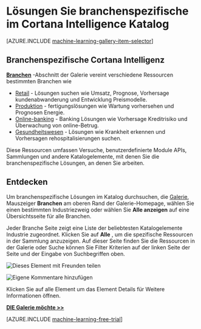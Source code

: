 <properties
    pageTitle="Cortana Intelligence Gallery branchenspezifische Lösungen | Microsoft Azure"
    description="Entdecken Sie Lösungen im Cortana Intelligence Katalog."
    services="machine-learning"
    documentationCenter=""
    authors="garyericson"
    manager="jhubbard"
    editor="cgronlun"/>

<tags
    ms.service="machine-learning"
    ms.workload="data-services"
    ms.tgt_pltfrm="na"
    ms.devlang="na"
    ms.topic="article"
    ms.date="10/13/2016"
    ms.author="roopalik;garye"/>


# <a name="discover-industry-specific-solutions-in-the-cortana-intelligence-gallery"></a>Lösungen Sie branchenspezifische im Cortana Intelligence Katalog

[AZURE.INCLUDE [machine-learning-gallery-item-selector](../../includes/machine-learning-gallery-item-selector.md)]

## <a name="industry-specific-cortana-intelligence-solutions"></a>Branchenspezifische Cortana Intelligenz

**[Branchen](https://gallery.cortanaintelligence.com/industries)** -Abschnitt der Galerie vereint verschiedene Ressourcen bestimmten Branchen wie

- [Retail](https://gallery.cortanaintelligence-int.com/industries/retail) - Lösungen suchen wie Umsatz, Prognose, Vorhersage kundenabwanderung und Entwicklung Preismodelle.
- [Produktion](https://gallery.cortanaintelligence-int.com/industries/manufacturing) - fertigungslösungen wie Wartung vorhersehen und Prognosen Energie.
- [Online-banking](https://gallery.cortanaintelligence-int.com/industries/banking) - Banking Lösungen wie Vorhersage Kreditrisiko und Überwachung von online-Betrug.
- [Gesundheitswesen](https://gallery.cortanaintelligence-int.com/industries/healthcare) - Lösungen wie Krankheit erkennen und Vorhersagen rehospitalisierungen suchen.

Diese Ressourcen umfassen Versuche, benutzerdefinierte Module APIs, Sammlungen und andere Katalogelemente, mit denen Sie die branchenspezifische Lösungen, an denen Sie arbeiten.

## <a name="discover"></a>Entdecken

 Um branchenspezifische Lösungen im Katalog durchsuchen, die [Galerie](http://gallery.cortanaintelligence.com), Mauszeiger **Branchen** am oberen Rand der Galerie-Homepage, wählen Sie einen bestimmten Industriezweig oder wählen Sie **Alle anzeigen** auf eine Übersichtsseite für alle Branchen.

 Jeder Branche Seite zeigt eine Liste der beliebtesten Katalogelemente Industrie zugeordnet.
Klicken Sie auf **Alle** , um die spezifische Ressourcen in der Sammlung anzuzeigen.
Auf dieser Seite finden Sie die Ressourcen in der Galerie oder Suche können Sie Filter Kriterien auf der linken Seite der Seite und der Eingabe von Suchbegriffen oben.

![Dieses Element mit Freunden teilen](media\machine-learning-gallery-how-to-use-contribute-publish\share-links.png)

![Eigene Kommentare hinzufügen](media\machine-learning-gallery-how-to-use-contribute-publish\comments.png)

 Klicken Sie auf alle Element um das Element Details für Weitere Informationen öffnen.


**[DIE Galerie möchte >>](http://gallery.cortanaintelligence.com)**

[AZURE.INCLUDE [machine-learning-free-trial](../../includes/machine-learning-free-trial.md)]
